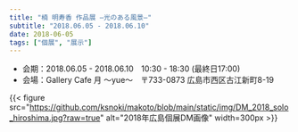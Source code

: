 ```yaml
---
title: "楠 明寿香 作品展 ―光のある風景―"
subtitle: "2018.06.05 - 2018.06.10"
date: 2018-06-05
tags: ["個展", "展示"]
---
```

- 会期：2018.06.05 - 2018.06.10　10:30 - 18:30 (最終日17:00)
- 会場：Gallery Cafe 月 〜yue〜　〒733-0873 広島市西区古江新町8-19

{{< figure src="https://github.com/ksnoki/makoto/blob/main/static/img/DM_2018_solo_hiroshima.jpg?raw=true" alt="2018年広島個展DM画像" width=300px >}}



